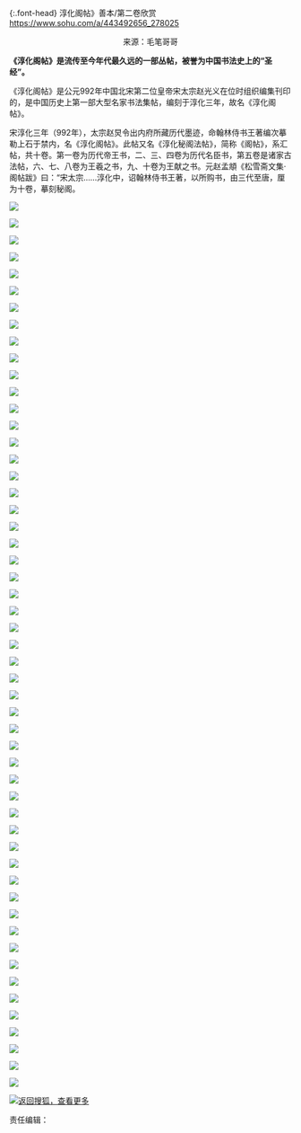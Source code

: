 ```note
```

{:.font-head}
淳化阁帖》善本/第二卷欣赏
<br>[
https://www.sohu.com/a/443492656_278025
](
https://www.sohu.com/a/443492656_278025
)

<article class="article" id="mp-editor">
    <!-- 政务处理 -->
          <p data-role="original-title" style="display:none">原标题：《淳化阁帖》善本/第二卷欣赏</p>
            <p style="text-align: center;"><span>来源：毛笔哥哥</span></p>
<p><strong>《淳化阁帖》是流传至今年代最久远的一部丛帖，被誉为中国书法史上的“圣经”。</strong></p>
<p><strong></strong>《淳化阁帖》是公元992年中国北宋第二位皇帝宋太宗赵光义在位时组织编集刊印的，是中国历史上第一部大型名家书法集帖，编刻于淳化三年，故名《淳化阁帖》。 </p>
<p>宋淳化三年（992年），太宗赵炅令出内府所藏历代墨迹，命翰林侍书王著编次摹勒上石于禁内，名《淳化阁帖》。此帖又名《淳化秘阁法帖》，简称《阁帖》，系汇帖，共十卷。第一卷为历代帝王书，二、三、四卷为历代名臣书，第五卷是诸家古法帖，六、七、八卷为王羲之书，九、十卷为王献之书。元赵孟頫《松雪斋文集·阁帖跋》曰：“宋太宗……淳化中，诏翰林侍书王著，以所购书，由三代至唐，厘为十卷，摹刻秘阁。 </p>
<p><img src="http://p0.itc.cn/q_70/images03/20210109/cedb48d5fab148be8cb4a1b2a79bbbcf.jpeg"></p>
<p><img src="http://p0.itc.cn/q_70/images03/20210109/254fab4c1e2c48439775f429afe63a11.jpeg"></p>
<p><img src="http://p6.itc.cn/q_70/images03/20210109/03198816bd304d55bd52bc2032509860.jpeg"></p>
<p><img src="http://p0.itc.cn/q_70/images03/20210109/166435f26ca74c99bc14a5cbb8d8a060.jpeg"></p>
<p><img src="http://p6.itc.cn/q_70/images03/20210109/c3774eb174ac41249d687328a3a76edb.jpeg"></p>
<p><img src="http://p2.itc.cn/q_70/images03/20210109/1297318ac13741d0b5a36ece062fff44.jpeg"></p>
<p><img src="http://p1.itc.cn/q_70/images03/20210109/dbfa3378d71747859303d014cc3ae9d3.jpeg"></p>
<p><img src="http://p9.itc.cn/q_70/images03/20210109/c7396700f9784667a1c976eabe98bcf5.jpeg"></p>
<p><img src="http://p3.itc.cn/q_70/images03/20210109/009c86402111409eb87023e079d2f1ec.jpeg"></p>
<p><img src="http://p4.itc.cn/q_70/images03/20210109/df76be0ffcf64018a22ca4215e30970b.jpeg"></p>
<p><img src="http://p1.itc.cn/q_70/images03/20210109/55cde4d81bbe4c65936a3bf54714a7ec.jpeg"></p>
<p><img src="http://p3.itc.cn/q_70/images03/20210109/a220955a76da4e51844c808381e11ed5.jpeg"></p>
<p><img src="http://p4.itc.cn/q_70/images03/20210109/54a801cfd66e4829b374a39eae19da9b.jpeg"></p>
<p><img src="http://p9.itc.cn/q_70/images03/20210109/453fdf5c318d42f1a68e9671ae9a7e43.jpeg"></p>
<p><img src="http://p3.itc.cn/q_70/images03/20210109/f97a61f56db042d4b50b90acdc64bf6e.jpeg"></p>
<p><img src="http://p0.itc.cn/q_70/images03/20210109/646727231568410d9be2b1d20a5ca070.jpeg"></p>
<p><img src="http://p4.itc.cn/q_70/images03/20210109/3812ac6827d84f37ab49420491879be9.jpeg"></p>
<p><img src="http://p7.itc.cn/q_70/images03/20210109/dba9f2f9a05741acb0a1fa773be2667d.jpeg"></p>
<p><img src="http://p4.itc.cn/q_70/images03/20210109/9022c9358c9d4629ab07f6a3808e2e57.jpeg"></p>
<p><img src="http://p6.itc.cn/q_70/images03/20210109/8baacb6d940146f98f61fca1e3bbd0ef.jpeg"></p>
<p><img src="http://p5.itc.cn/q_70/images03/20210109/58fdb1873e304071b33a2a32dad8051b.jpeg"></p>
<p><img src="http://p3.itc.cn/q_70/images03/20210109/5671cadb00ed47979eb994eacbffef63.jpeg"></p>
<p><img src="http://p2.itc.cn/q_70/images03/20210109/d86d552144e04af4a1ab2eef1e27beb0.jpeg"></p>
<p><img src="http://p8.itc.cn/q_70/images03/20210109/cbf4679e76114387954cda412ee009dc.jpeg"></p>
<p><img src="http://p5.itc.cn/q_70/images03/20210109/fe775f5dcc6d4ffeb045af7c050c9a64.jpeg"></p>
<p><img src="http://p0.itc.cn/q_70/images03/20210109/5d694623e52c4b32a9e4eb6740b03404.jpeg"></p>
<p><img src="http://p1.itc.cn/q_70/images03/20210109/4de00e53805f467a9ed374b7326a3602.jpeg"></p>
<p><img src="http://p9.itc.cn/q_70/images03/20210109/5504f09da6d04e14bc747646ea8ff0ac.jpeg"></p>
<p><img src="http://p2.itc.cn/q_70/images03/20210109/4afc39121f404d81bc0a13c7e680ca7e.jpeg"></p>
<p><img src="http://p8.itc.cn/q_70/images03/20210109/e79514bbaaa84385bc6cc17c46359268.jpeg"></p>
<p><img src="http://p4.itc.cn/q_70/images03/20210109/11da1d9b65fb44329d87fe3b068eb28b.jpeg"></p>
<p><img src="http://p7.itc.cn/q_70/images03/20210109/82111db773cb436dadf5e0f35e34302a.jpeg"></p>
<p><img src="http://p5.itc.cn/q_70/images03/20210109/8006c0c3d7274f21bd48362f5dfa526a.jpeg"></p>
<p><img src="http://p9.itc.cn/q_70/images03/20210109/f25227a4adfc4ffa952e65bb59b72296.jpeg"></p>
<p><img src="http://p9.itc.cn/q_70/images03/20210109/26f47d2de9a94656a6b051ad27892f41.jpeg"></p>
<p><img src="http://p8.itc.cn/q_70/images03/20210109/27dec7d7336c47e99a29b5a2bd2a9dcd.jpeg"></p>
<p><img src="http://p3.itc.cn/q_70/images03/20210109/5f6abd4ac0e747b78aa06a096474206e.jpeg"></p>
<p><img src="http://p1.itc.cn/q_70/images03/20210109/4c7a2240f8e54d83bf5bd6a931193646.jpeg"></p>
<p><img src="http://p7.itc.cn/q_70/images03/20210109/29861e0cd9bb4ab0880776ad3ac6b37b.jpeg"></p>
<p><img src="http://p3.itc.cn/q_70/images03/20210109/f559b95ded8146719226c84a0c46a044.jpeg"></p>
<p><img src="http://p7.itc.cn/q_70/images03/20210109/f744f78b13cf48f4b81bc5b16847cbf0.jpeg"></p>
<p><img src="http://p0.itc.cn/q_70/images03/20210109/eba6ce42dbd345a397e8c37cfd6c0cca.jpeg"></p>
<p><img src="http://p2.itc.cn/q_70/images03/20210109/d7a689a57117425db6eb516c890c34a9.jpeg"></p>
<p><img src="http://p1.itc.cn/q_70/images03/20210109/d0476743b53f4eebb9ced7f840afeab8.jpeg"></p>
<p><img src="http://p8.itc.cn/q_70/images03/20210109/437b9336bdd1430c910e25e782d1ffff.jpeg"></p>
<p><img src="http://p9.itc.cn/q_70/images03/20210109/5359f97e472743acb769f379758fb98b.jpeg"></p>
<p><img src="http://p1.itc.cn/q_70/images03/20210109/1e6b0c884cc44bc09571ac7ada672571.jpeg"></p>
<p><img src="//p3.itc.cn/q_70/images03/20210109/af137e7370344894a851a78cfd5c7eb8.jpeg"></p>
<p><img src="http://p0.itc.cn/q_70/images03/20210109/23d56cde7d964083b784af2ec8564fdb.jpeg"></p>
<p><img src="http://p1.itc.cn/q_70/images03/20210109/ceff9050e84f410ca9434eec1215d085.jpeg"></p>
<p><img src="http://p0.itc.cn/q_70/images03/20210109/03ae97b99d86457d8de8265f71cb9528.jpeg"></p>
<p><img src="http://p7.itc.cn/q_70/images03/20210109/8798ab7320394dc9a2dbb6b635ee2338.jpeg"></p>
<p><img src="http://p7.itc.cn/q_70/images03/20210109/be27c512508e45888758a9c01ba78c4f.jpeg"></p>
<p><img src="http://p2.itc.cn/q_70/images03/20210109/ff8066402fe347378624609b8efe49f4.jpeg"><a href="https://www.sohu.com/?strategyid=00001&amp;spm=smpc.content.content.2.1622273697749vvt6Wfs" target="_blank" title="点击进入搜狐首页" id="backsohucom" style="white-space: nowrap;" data-spm-data="2"><span class="backword"><i class="backsohu"></i>返回搜狐，查看更多</span></a></p>      <!-- 政务账号添加来源标示处理 -->
      <!-- 政务账号添加来源标示处理 -->
      <p data-role="editor-name">责任编辑：<span></span></p>
</article>
